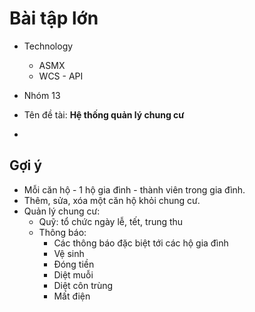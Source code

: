 # Bài tập lớn
- Technology
    - ASMX
    - WCS - API

- Nhóm 13
- Tên đề tài: __Hệ thống quản lý chung cư__
- 

## Gợi ý
- Mỗi căn hộ - 1 hộ gia đình - thành viên trong gia đình.
- Thêm, sửa, xóa một căn hộ khỏi chung cư.
- Quản lý chung cư:
    - Quỹ: tổ chức ngày lễ, tết, trung thu
    - Thông báo:
        - Các thông báo đặc biệt tới các hộ gia đình
        - Vệ sinh
        - Đóng tiền
        - Diệt muỗi
        - Diệt côn trùng
        - Mất điện